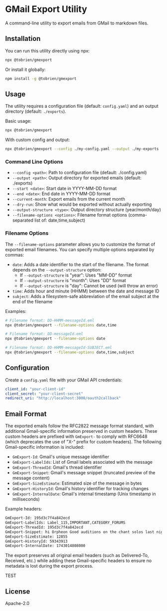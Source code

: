 # GMail Export Utility

A command-line utility to export emails from GMail to markdown files.

## Installation

You can run this utility directly using npx:

```bash
npx @tobrien/gmexport
```

Or install it globally:

```bash
npm install -g @tobrien/gmexport
```

## Usage

The utility requires a configuration file (default: `config.yaml`) and an output directory (default: `./exports`).

Basic usage:
```bash
npx @tobrien/gmexport
```

With custom config and output:
```bash
npx @tobrien/gmexport --config ./my-config.yaml --output ./my-exports
```

### Command Line Options

- `--config <path>`: Path to configuration file (default: ./config.yaml)
- `--output <path>`: Output directory for exported emails (default: ./exports)
- `--start <date>`: Start date in YYYY-MM-DD format
- `--end <date>`: End date in YYYY-MM-DD format
- `--current-month`: Export emails from the current month
- `--dry-run`: Show what would be exported without actually exporting
- `--output-structure <type>`: Output directory structure (year/month/day)
- `--filename-options <options>`: Filename format options (comma-separated list of: date,time,subject)

### Filename Options

The `--filename-options` parameter allows you to customize the format of exported email filenames. You can specify multiple options separated by commas:

- `date`: Adds a date identifier to the start of the filename. The format depends on the `--output-structure` option:
  - If `--output-structure` is "year": Uses "MM-DD" format
  - If `--output-structure` is "month": Uses "DD" format
  - If `--output-structure` is "day": Cannot be used (will throw an error)
- `time`: Adds hour and minute (HHMM) between the date and message ID
- `subject`: Adds a filesystem-safe abbreviation of the email subject at the end of the filename

Examples:
```bash
# Filename format: DD-HHMM-messageId.eml
npx @tobrien/gmexport --filename-options date,time

# Filename format: DD-messageId.eml
npx @tobrien/gmexport --filename-options date

# Filename format: DD-HHMM-messageId-SUBJECT.eml
npx @tobrien/gmexport --filename-options date,time,subject
```

## Configuration

Create a `config.yaml` file with your GMail API credentials:

```yaml
client_id: "your-client-id"
client_secret: "your-client-secret"
redirect_uri: "http://localhost:3000/oauth2callback"
```

## Email Format

The exported emails follow the RFC2822 message format standard, with additional Gmail-specific information preserved in custom headers. These custom headers are prefixed with `GmExport-` to comply with RFC6648 (which deprecates the use of "X-" prefix for custom headers). The following Gmail-specific information is included:

- `GmExport-Id`: Gmail's unique message identifier
- `GmExport-LabelIds`: List of Gmail labels associated with the message
- `GmExport-ThreadId`: Gmail's thread identifier
- `GmExport-Snippet`: Gmail's message snippet (truncated preview of the message content)
- `GmExport-SizeEstimate`: Estimated size of the message in bytes
- `GmExport-HistoryId`: Gmail's history identifier for tracking changes
- `GmExport-InternalDate`: Gmail's internal timestamp (Unix timestamp in milliseconds)

Example headers:
```txt
GmExport-Id: 195d3c7f4a842ecd
GmExport-LabelIds: Label_115,IMPORTANT,CATEGORY_FORUMS
GmExport-ThreadId: 195d3c7f4a842ecd
GmExport-Snippet: hi Orpheon Good auditions on the chant solos last night! Som...
GmExport-SizeEstimate: 12855
GmExport-HistoryId: 59343913
GmExport-InternalDate: 1743014808000
```

The export preserves all original email headers (such as Delivered-To, Received, etc.) while adding these Gmail-specific headers to ensure no metadata is lost during the export process.

TEST

## License

Apache-2.0
